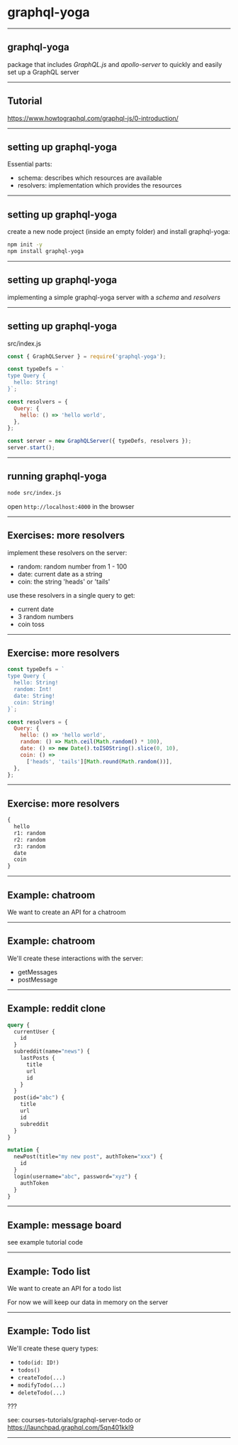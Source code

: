 # graphql-yoga

---

## graphql-yoga

package that includes _GraphQL.js_ and _apollo-server_ to quickly and easily set up a GraphQL server

---

## Tutorial

https://www.howtographql.com/graphql-js/0-introduction/

---

## setting up graphql-yoga

Essential parts:

- schema: describes which resources are available
- resolvers: implementation which provides the resources

---

## setting up graphql-yoga

create a new node project (inside an empty folder) and install graphql-yoga:

```bash
npm init -y
npm install graphql-yoga
```

---

## setting up graphql-yoga

implementing a simple graphql-yoga server with a _schema_ and _resolvers_

---

## setting up graphql-yoga

src/index.js

```js
const { GraphQLServer } = require('graphql-yoga');

const typeDefs = `
type Query {
  hello: String!
}`;

const resolvers = {
  Query: {
    hello: () => 'hello world',
  },
};

const server = new GraphQLServer({ typeDefs, resolvers });
server.start();
```

---

## running graphql-yoga

```bash
node src/index.js
```

open `http://localhost:4000` in the browser

---

## Exercises: more resolvers

implement these resolvers on the server:

- random: random number from 1 - 100
- date: current date as a string
- coin: the string 'heads' or 'tails'

use these resolvers in a single query to get:

- current date
- 3 random numbers
- coin toss

---

## Exercise: more resolvers

```js
const typeDefs = `
type Query {
  hello: String!
  random: Int!
  date: String!
  coin: String!
}`;

const resolvers = {
  Query: {
    hello: () => 'hello world',
    random: () => Math.ceil(Math.random() * 100),
    date: () => new Date().toISOString().slice(0, 10),
    coin: () =>
      ['heads', 'tails'][Math.round(Math.random())],
  },
};
```

---

## Exercise: more resolvers

```graphql
{
  hello
  r1: random
  r2: random
  r3: random
  date
  coin
}
```

---

## Example: chatroom

We want to create an API for a chatroom

---

## Example: chatroom

We'll create these interactions with the server:

- getMessages
- postMessage

---

## Example: reddit clone

```graphql
query {
  currentUser {
    id
  }
  subreddit(name="news") {
    lastPosts {
      title
      url
      id
    }
  }
  post(id="abc") {
    title
    url
    id
    subreddit
  }
}

mutation {
  newPost(title="my new post", authToken="xxx") {
    id
  }
  login(username="abc", password="xyz") {
    authToken
  }
}
```

---

## Example: message board

see example tutorial code

---

## Example: Todo list

We want to create an API for a todo list

For now we will keep our data in memory on the server

---

## Example: Todo list

We'll create these query types:

- `todo(id: ID!)`
- `todos()`
- `createTodo(...)`
- `modifyTodo(...)`
- `deleteTodo(...)`

???

see:
courses-tutorials/graphql-server-todo
or
https://launchpad.graphql.com/5qn401kkl9

---

